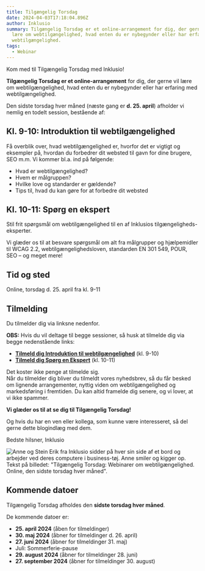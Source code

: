 ```yaml
---
title: Tilgængelig Torsdag
date: 2024-04-03T17:18:04.896Z
author: Inklusio
summary: Tilgængelig Torsdag er et online-arrangement for dig, der gerne vil
  lære om webtilgængelighed, hvad enten du er nybegynder eller har erfaring med
  webtilgængelighed.
tags:
  - Webinar
---
```

Kom med til Tilgængelig Torsdag med Inklusio!

**Tilgængelig Torsdag er et online-arrangement** for dig, der gerne vil lære om webtilgængelighed, hvad enten du er nybegynder eller har erfaring med webtilgængelighed. 

Den sidste torsdag hver måned (næste gang er **d. 25. april**) afholder vi nemlig en todelt session, bestående af:

## Kl. 9-10: Introduktion til webtilgængelighed

Få overblik over, hvad webtilgængelighed er, hvorfor det er vigtigt og eksempler på, hvordan du forbedrer dit websted til gavn for dine brugere, SEO m.m. Vi kommer bl.a. ind på følgende: 

* Hvad er webtilgængelighed?
* Hvem er målgruppen?
* Hvilke love og standarder er gældende? 
* Tips til, hvad du kan gøre for at forbedre dit websted

## Kl. 10-11: Spørg en ekspert

Stil frit spørgsmål om webtilgængelighed til en af Inklusios tilgængeligheds-eksperter.

Vi glæder os til at besvare spørgsmål om alt fra målgrupper og hjælpemidler til WCAG 2.2, webtilgængelighedsloven, standarden EN 301 549, POUR, SEO – og meget mere! 

## T﻿id og sted

O﻿nline, torsdag d. 25. april fra kl. 9-11

## Tilmelding

Du tilmelder dig via linksne nedenfor. 

**OBS:** Hvis du vil deltage til begge sessioner, så husk at tilmelde dig via begge nedenstående links:

* **[﻿Tilmeld dig Introduktion til webtilgængelighed](https://us02web.zoom.us/webinar/register/WN_UtH0oEcYQbqyaZ77RRGy6Q)** (﻿kl. 9-10)
* **[Tilmeld dig Spørg en Ekspert](https://us02web.zoom.us/webinar/register/WN__wqNMGT-QG--m8W4tDRe2Q)** (kl. 10-11)

D﻿et koster ikke penge at tilmelde sig.\
Når du tilmelder dig bliver du tilmeldt vores nyhedsbrev, så du får besked om lignende arrangementer, nyttig viden om webtilgængelighed og markedsføring i fremtiden. Du kan altid framelde dig senere, og vi lover, at vi ikke spammer.

**Vi glæder os til at se dig til Tilgængelig Torsdag!**

Og hvis du har en ven eller kollega, som kunne være interesseret, så del gerne dette blogindlæg med dem.

Bedste hilsner, Inklusio

![Anne og Stein Erik fra Inklusio sidder på hver sin side af et bord og arbejder ved deres computere i business-tøj. Anne smiler og kigger op. Tekst på billedet: "Tilgængelig Torsdag: Webinarer om webtilgængelighed. Online, den sidste torsdag hver måned". ](/img/tilgængelig-torsdag-til-hjemmesiden.jpg "Tilgængelig Torsdag med Inklusio")

## K﻿ommende datoer

T﻿ilgængelig Torsdag afholdes den **sidste torsdag hver måned**. 

D﻿e kommende datoer er: 

* **2﻿5. april 2024** (åben for tilmeldinger) 
* **3﻿0. maj 2024** (åbner for tilmeldinger d. 26. april)
* **2﻿7. juni 2024** (åbner for tilmeldinger 31. maj) 
* J﻿uli: Sommerferie-pause
* **2﻿9. august 2024** (åbner for tilmeldinger 28. juni) 
* **2﻿7. september 2024** (åbner for tilmeldinger 30. august)